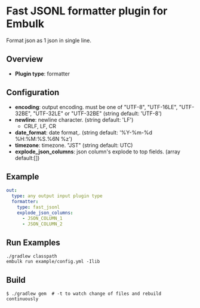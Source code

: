# Fast JSONL formatter plugin for Embulk

Format json as 1 json in single line.

## Overview

* **Plugin type**: formatter

## Configuration

- **encoding**: output encoding. must be one of "UTF-8", "UTF-16LE", "UTF-32BE", "UTF-32LE" or "UTF-32BE" (string default: 'UTF-8')
- **newline**: newline character. (string default: 'LF')
    - CRLF, LF, CR
- **date_format**: date format,. (string default: '%Y-%m-%d %H:%M:%S.%6N %z')
- **timezone**: timezone. "JST" (string default: UTC)
- **explode_json_columns**: json column's explode to top fields. (array default:[])
    

## Example

```yaml
out:
  type: any output input plugin type
  formatter:
    type: fast_jsonl
    explode_json_columns: 
      - JSON_COLUMN_1
      - JSON_COLUMN_2
```

## Run Examples

```
./gradlew classpath
embulk run example/config.yml -Ilib
```

## Build

```
$ ./gradlew gem  # -t to watch change of files and rebuild continuously
```
